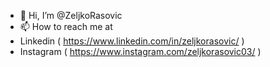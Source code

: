 - 👋 Hi, I’m @ZeljkoRasovic
- 📫 How to reach me at
- Linkedin ( https://www.linkedin.com/in/zeljkorasovic/ )
- Instagram ( https://www.instagram.com/zeljkorasovic03/ )
